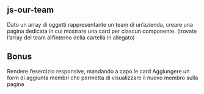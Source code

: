 ## js-our-team

Dato un array di oggetti rappresentante un team di un’azienda, creare una pagina dedicata in cui mostrare una card per ciascun componente.
(trovate l’array del team all’interno della cartella in allegato)


## Bonus
Rendere l’esercizio responsive, mandando a capo le card
Aggiungere un form di aggiunta membri che permetta di visualizzare il nuovo membro sulla pagina